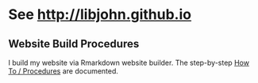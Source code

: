 # See http://libjohn.github.io

## Website Build Procedures
I build my website via Rmarkdown website builder.  The step-by-step [How To / Procedures](how-to-build-my-website.md) are documented.
